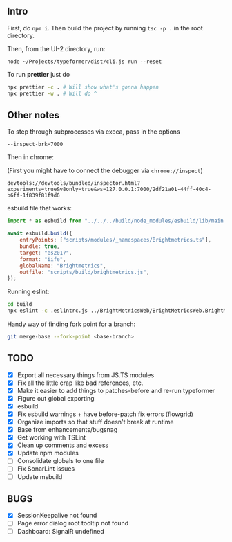 ## Intro

First, do `npm i`. Then build the project by running `tsc -p .` in the root directory.

Then, from the UI-2 directory, run:

```
node ~/Projects/typeformer/dist/cli.js run --reset
```

To run **prettier** just do

```sh
npx prettier -c . # Will show what's gonna happen
npx prettier -w . # Will do ^
```

## Other notes

To step through subprocesses via execa, pass in the options

```
--inspect-brk=7000
```

Then in chrome:

(First you might have to connect the debugger via `chrome://inspect`)

```
devtools://devtools/bundled/inspector.html?experiments=true&v8only=true&ws=127.0.0.1:7000/2df21a01-44ff-40c4-b6ff-1f839f81f9d6
```

esbuild file that works:

```js
import * as esbuild from "../../../build/node_modules/esbuild/lib/main.js";

await esbuild.build({
    entryPoints: ["scripts/modules/_namespaces/Brightmetrics.ts"],
    bundle: true,
    target: "es2017",
    format: "iife",
    globalName: "Brightmetrics",
    outfile: "scripts/build/brightmetrics.js",
});
```

Running eslint:

```sh
cd build
npx eslint -c .eslintrc.js ../BrightMetricsWeb/BrightMetricsWeb.BrightMetricsWebUI/UI-2/scripts/modules/ts/Brightmetrics/**/*.ts
```

Handy way of finding fork point for a branch:

```sh
git merge-base --fork-point <base-branch>
```

## TODO

-   [x] Export all necessary things from JS.TS modules
-   [x] Fix all the little crap like bad references, etc.
-   [x] Make it easier to add things to patches-before and re-run typeformer
-   [x] Figure out global exporting
-   [x] esbuild
-   [x] Fix esbuild warnings + have before-patch fix errors (flowgrid)
-   [x] Organize imports so that stuff doesn't break at runtime
-   [x] Base from enhancements/bugsnag
-   [x] Get working with TSLint
-   [x] Clean up comments and excess
-   [x] Update npm modules
-   [ ] Consolidate globals to one file
-   [ ] Fix SonarLint issues
-   [ ] Update msbuild

## BUGS

-   [x] SessionKeepalive not found
-   [ ] Page error dialog root tooltip not found
-   [ ] Dashboard: SignalR undefined

